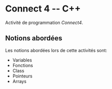 # Connect 4 -- C++

Activité de programmation _Connect4_.

## Notions abordées
Les notions abordées lors de cette activités sont:
* Variables
* Fonctions
* Class
* Pointeurs
* Arrays
